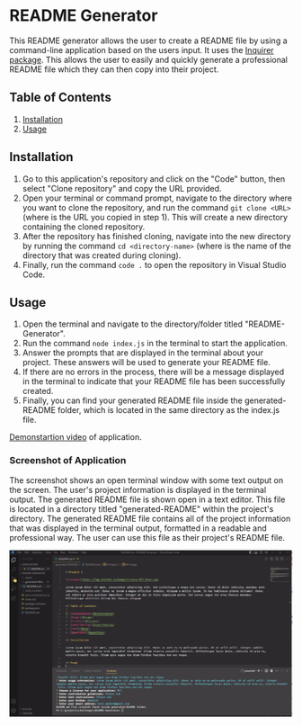 
# README Generator

This README generator allows the user to create a README file by using a command-line application based on the users input. It uses the [Inquirer package](https://www.npmjs.com/package/inquirer). This allows the user to easily and quickly generate a professional README file which they can then copy into their project. 

## Table of Contents
 
1. [Installation](#installation)
2. [Usage](#usage)

## Installation

1. Go to this application's repository and click on the "Code" button, then select "Clone repository" and copy the URL provided.
2. Open your terminal or command prompt, navigate to the directory where you want to clone the repository, and run the command ```git clone <URL>``` (where <URL> is the URL you copied in step 1). This will create a new directory containing the cloned repository.
3. After the repository has finished cloning, navigate into the new directory by running the command ```cd <directory-name>``` (where <directory-name> is the name of the directory that was created during cloning).
4. Finally, run the command ```code .``` to open the repository in Visual Studio Code.

## Usage

1. Open the terminal and navigate to the directory/folder titled "README-Generator".
2. Run the command ```node index.js``` in the terminal to start the application.
3. Answer the prompts that are displayed in the terminal about your project. These answers will be used to generate your README file.
4. If there are no errors in the process, there will be a message displayed in the terminal to indicate that your README file has been successfully created.
5. Finally, you can find your generated README file inside the generated-README folder, which is located in the same directory as the index.js file.

[Demonstartion video](https://drive.google.com/file/d/1Eqfmm9peKQwpYO6xGCODxCWWuRYOdMt0/view) of application.

### Screenshot of Application

The screenshot shows an open terminal window with some text output on the screen. The user's project information is displayed in the terminal output. The generated README file is shown open in a text editor. This file is located in a directory titled "generated-README" within the project's directory. The generated README file contains all of the project information that was displayed in the terminal output, formatted in a readable and professional way. The user can use this file as their project's README file.

![alt text](./assets/images/Screenshot.png)



